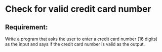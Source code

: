 # Check for valid credit card number

## Requirement:

Write a program that asks the user to enter a credit card number (16 digits) as the input and says if the credit card number is valid as the output.